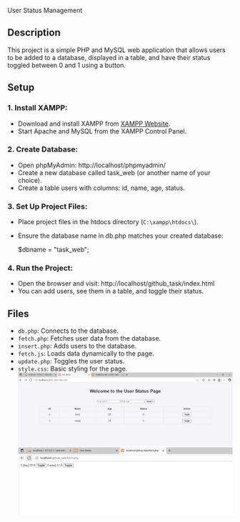  User Status Management

## Description
This project is a simple PHP and MySQL web application that allows users to be added to a database, displayed in a table, and have their status toggled between 0 and 1 using a button.

## Setup

### 1. Install XAMPP:
   - Download and install XAMPP from [XAMPP Website](https://www.apachefriends.org/index.html).
   - Start Apache and MySQL from the XAMPP Control Panel.

### 2. Create Database:
   - Open phpMyAdmin: http://localhost/phpmyadmin/
   - Create a new database called task_web (or another name of your choice).
   - Create a table users with columns: id, name, age, status.

### 3. Set Up Project Files:
   - Place project files in the htdocs directory (`C:\xampp\htdocs\`).
   - Ensure the database name in db.php matches your created database:
    
     $dbname = "task_web";
     
### 4. Run the Project:
   - Open the browser and visit: http://localhost/github_task/index.html
   - You can add users, see them in a table, and toggle their status.

## Files
- `db.php`: Connects to the database.
- `fetch.php`: Fetches user data from the database.
- `insert.php`: Adds users to the database.
- `fetch.js`: Loads data dynamically to the page.
- `update.php`: Toggles the user status.
- `style.css`: Basic styling for the page.
![User Image](https://github.com/Raghad-ALSalmi/User-Status/blob/main/Screenshot%202025-07-20%20072605.png)
![User Image](https://github.com/Raghad-ALSalmi/User-Status/blob/main/Screenshot%202025-07-20%20072611.png)
  
